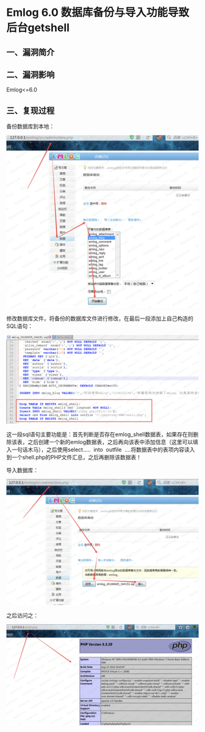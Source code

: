 Emlog 6.0 数据库备份与导入功能导致后台getshell
==============================================

一、漏洞简介
------------

二、漏洞影响
------------

Emlog\<=6.0

三、复现过程
------------

备份数据库到本地：

![](./.resource/Emlog6.0数据库备份与导入功能导致后台getshell/media/rId24.png)

修改数据库文件，将备份的数据库文件进行修改，在最后一段添加上自己构造的SQL语句：

![](./.resource/Emlog6.0数据库备份与导入功能导致后台getshell/media/rId25.png)

这一段sql语句主要功能是：首先判断是否存在emlog\_shell数据表，如果存在则删除该表，之后创建一个新的emlog数据表，之后再向该表中添加信息（这里可以填入一句话木马），之后使用select\.....
 into  outfile
 \....将数据表中的表项内容读入到一个shell.php的PHP文件汇总，之后再删除该数据表！

导入数据库：

![](./.resource/Emlog6.0数据库备份与导入功能导致后台getshell/media/rId26.png)

之后访问之：

![](./.resource/Emlog6.0数据库备份与导入功能导致后台getshell/media/rId27.png)

